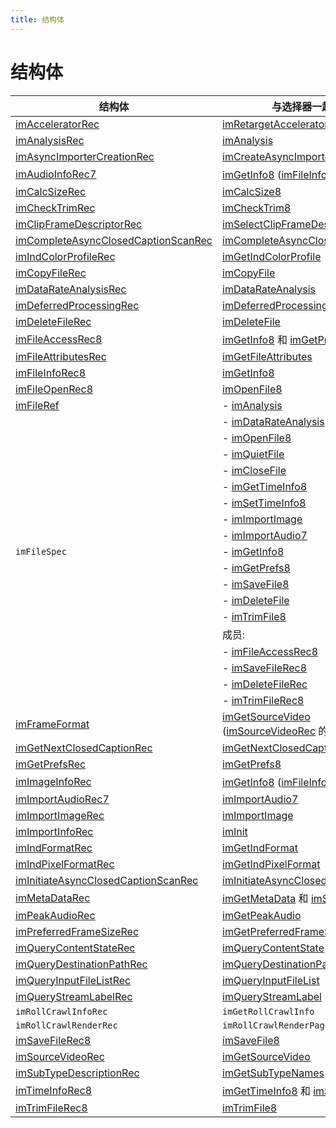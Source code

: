 ```yaml
---
title: 结构体
---
```

# 结构体

|                                              结构体                                               |                                                            与选择器一起发送                                                            |
|--------------------------------------------------------------------------------------------------|----------------------------------------------------------------------------------------------------------------------------------------|
| [imAcceleratorRec](../structure-descriptions#imacceleratorrec)                                   | [imRetargetAccelerator](../selector-descriptions#imretargetaccelerator)                                                                |
| [imAnalysisRec](../structure-descriptions#imanalysisrec)                                         | [imAnalysis](../selector-descriptions#imanalysis)                                                                                      |
| [imAsyncImporterCreationRec](../structure-descriptions#imasyncimportercreationrec)               | [imCreateAsyncImporter](../selector-descriptions#imcreateasyncimporter)                                                                |
| [imAudioInfoRec7](../structure-descriptions#imaudioinforec7)                                     | [imGetInfo8](../selector-descriptions#imgetinfo8) ([imFileInfoRec8](../structure-descriptions#imfileinforec8) 的成员)                  |
| [imCalcSizeRec](../structure-descriptions#imcalcsizerec)                                         | [imCalcSize8](../selector-descriptions#imcalcsize8)                                                                                    |
| [imCheckTrimRec](../structure-descriptions#imchecktrimrec)                                       | [imCheckTrim8](../selector-descriptions#imchecktrim8)                                                                                  |
| [imClipFrameDescriptorRec](../structure-descriptions#imclipframedescriptorrec)                   | [imSelectClipFrameDescriptor](../selector-descriptions#imselectclipframedescriptor)                                                    |
| [imCompleteAsyncClosedCaptionScanRec](../structure-descriptions#imcompleteasyncclosedcaptionscanrec) | [imCompleteAsyncClosedCaptionScan](../selector-descriptions#imcompleteasyncclosedcaptionscan)                                          |
| [imIndColorProfileRec](../structure-descriptions#imindcolorprofilerec)                           | [imGetIndColorProfile](../selector-descriptions#imgetindcolorprofile)                                                                  |
| [imCopyFileRec](../structure-descriptions#imcopyfilerec)                                         | [imCopyFile](../selector-descriptions#imcopyfile)                                                                                      |
| [imDataRateAnalysisRec](../structure-descriptions#imdatarateanalysisrec)                         | [imDataRateAnalysis](../selector-descriptions#imdatarateanalysis)                                                                      |
| [imDeferredProcessingRec](../structure-descriptions#imdeferredprocessingrec)                     | [imDeferredProcessing](../selector-descriptions#imdeferredprocessing)                                                                  |
| [imDeleteFileRec](../structure-descriptions#imdeletefilerec)                                     | [imDeleteFile](../selector-descriptions#imdeletefile)                                                                                  |
| [imFileAccessRec8](../structure-descriptions#imfileaccessrec8)                                   | [imGetInfo8](../selector-descriptions#imgetinfo8) 和 [imGetPrefs8](../selector-descriptions#imgetprefs8)                               |
| [imFileAttributesRec](../structure-descriptions#imfileattributesrec)                             | [imGetFileAttributes](../selector-descriptions#imgetfileattributes)                                                                    |
| [imFileInfoRec8](../structure-descriptions#imfileinforec8)                                       | [imGetInfo8](../selector-descriptions#imgetinfo8)                                                                                      |
| [imFileOpenRec8](../structure-descriptions#imfileopenrec8)                                       | [imOpenFile8](../selector-descriptions#imopenfile8)                                                                                    |
| [imFileRef](../structure-descriptions#imfileref)                                                 | - [imAnalysis](../selector-descriptions#imanalysis)                                                                                    |
|                                                                                                  | - [imDataRateAnalysis](../selector-descriptions#imdatarateanalysis)                                                                    |
|                                                                                                  | - [imOpenFile8](../selector-descriptions#imopenfile8)                                                                                  |
|                                                                                                  | - [imQuietFile](../selector-descriptions#imquietfile)                                                                                  |
|                                                                                                  | - [imCloseFile](../selector-descriptions#imclosefile)                                                                                  |
|                                                                                                  | - [imGetTimeInfo8](../selector-descriptions#imgettimeinfo8)                                                                            |
|                                                                                                  | - [imSetTimeInfo8](../selector-descriptions#imsettimeinfo8)                                                                            |
|                                                                                                  | - [imImportImage](../selector-descriptions#imimportimage)                                                                              |
|                                                                                                  | - [imImportAudio7](../selector-descriptions#imimportaudio7)                                                                            |
| `imFileSpec`                                                                                     | - [imGetInfo8](../selector-descriptions#imgetinfo8)                                                                                    |
|                                                                                                  | - [imGetPrefs8](../selector-descriptions#imgetprefs8)                                                                                  |
|                                                                                                  | - [imSaveFile8](../selector-descriptions#imsavefile8)                                                                                  |
|                                                                                                  | - [imDeleteFile](../selector-descriptions#imdeletefile)                                                                                |
|                                                                                                  | - [imTrimFile8](../selector-descriptions#imtrimfile8)                                                                                  |
|                                                                                                  | 成员:                                                                                                                                 |
|                                                                                                  | - [imFileAccessRec8](../structure-descriptions#imfileaccessrec8)                                                                       |
|                                                                                                  | - [imSaveFileRec8](../structure-descriptions#imsavefilerec8)                                                                           |
|                                                                                                  | - [imDeleteFileRec](../structure-descriptions#imdeletefilerec)                                                                         |
|                                                                                                  | - [imTrimFileRec8](../structure-descriptions#imtrimfilerec8)                                                                           |
| [imFrameFormat](../structure-descriptions#imframeformat)                                         | [imGetSourceVideo](../selector-descriptions#imgetsourcevideo) ([imSourceVideoRec](../structure-descriptions#imsourcevideorec) 的成员)  |
| [imGetNextClosedCaptionRec](../structure-descriptions#imgetnextclosedcaptionrec)                 | [imGetNextClosedCaption](../selector-descriptions#imgetnextclosedcaption)                                                              |
| [imGetPrefsRec](../structure-descriptions#imgetprefsrec)                                         | [imGetPrefs8](../selector-descriptions#imgetprefs8)                                                                                    |
| [imImageInfoRec](../structure-descriptions#imimageinforec)                                       | [imGetInfo8](../selector-descriptions#imgetinfo8) ([imFileInfoRec8](../structure-descriptions#imfileinforec8) 的成员)                  |
| [imImportAudioRec7](../structure-descriptions#imimportaudiorec7)                                 | [imImportAudio7](../selector-descriptions#imimportaudio7)                                                                              |
| [imImportImageRec](../structure-descriptions#imimportimagerec)                                   | [imImportImage](../selector-descriptions#imimportimage)                                                                                |
| [imImportInfoRec](../structure-descriptions#imimportinforec)                                     | [imInit](../selector-descriptions#iminit)                                                                                              |
| [imIndFormatRec](../structure-descriptions#imindformatrec)                                       | [imGetIndFormat](../selector-descriptions#imgetindformat)                                                                              |
| [imIndPixelFormatRec](../structure-descriptions#imindpixelformatrec)                             | [imGetIndPixelFormat](../selector-descriptions#imgetindpixelformat)                                                                    |
| [imInitiateAsyncClosedCaptionScanRec](../structure-descriptions#iminitiateasyncclosedcaptionscanrec) | [imInitiateAsyncClosedCaptionScan](../selector-descriptions#iminitiateasyncclosedcaptionscan)                                          |
| [imMetaDataRec](../structure-descriptions#immetadatarec)                                         | [imGetMetaData](../selector-descriptions#imgetmetadata) 和 [imSetMetaData](../selector-descriptions#imsetmetadata)                     |
| [imPeakAudioRec](../structure-descriptions#impeakaudiorec)                                       | [imGetPeakAudio](../selector-descriptions#imgetpeakaudio)                                                                              |
| [imPreferredFrameSizeRec](../structure-descriptions#impreferredframesizerec)                     | [imGetPreferredFrameSize](../selector-descriptions#imgetpreferredframesize)                                                            |
| [imQueryContentStateRec](../structure-descriptions#imquerycontentstaterec)                       | [imQueryContentState](../selector-descriptions#imquerycontentstate)                                                                    |
| [imQueryDestinationPathRec](../structure-descriptions#imquerydestinationpathrec)                 | [imQueryDestinationPath](../selector-descriptions#imquerydestinationpath)                                                              |
| [imQueryInputFileListRec](../structure-descriptions#imqueryinputfilelistrec)                     | [imQueryInputFileList](../selector-descriptions#imqueryinputfilelist)                                                                  |
| [imQueryStreamLabelRec](../structure-descriptions#imquerystreamlabelrec)                         | [imQueryStreamLabel](../selector-descriptions#imquerystreamlabel)                                                                      |
| `imRollCrawlInfoRec`                                                                             | `imGetRollCrawlInfo`                                                                                                                   |
| `imRollCrawlRenderRec`                                                                           | `imRollCrawlRenderPage`                                                                                                                |
| [imSaveFileRec8](../structure-descriptions#imsavefilerec8)                                       | [imSaveFile8](../selector-descriptions#imsavefile8)                                                                                    |
| [imSourceVideoRec](../structure-descriptions#imsourcevideorec)                                   | [imGetSourceVideo](../selector-descriptions#imgetsourcevideo)                                                                          |
| [imSubTypeDescriptionRec](../structure-descriptions#imsubtypedescriptionrec)                     | [imGetSubTypeNames](../selector-descriptions#imgetsubtypenames)                                                                        |
| [imTimeInfoRec8](../structure-descriptions#imtimeinforec8)                                       | [imGetTimeInfo8](../selector-descriptions#imgettimeinfo8) 和 [imSetTimeInfo8](../selector-descriptions#imsettimeinfo8)                 |
| [imTrimFileRec8](../structure-descriptions#imtrimfilerec8)                                       | [imTrimFile8](../selector-descriptions#imtrimfile8)                                                                                    |